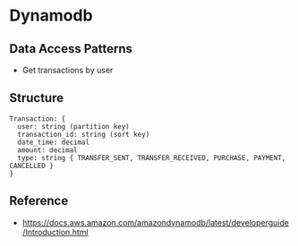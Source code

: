 # Dynamodb

## Data Access Patterns
- Get transactions by user 

## Structure
```
Transaction: {
  user: string (partition key)
  transaction_id: string (sort key)
  date_time: decimal
  amount: decimal
  type: string { TRANSFER_SENT, TRANSFER_RECEIVED, PURCHASE, PAYMENT, CANCELLED }
}
```

## Reference
- https://docs.aws.amazon.com/amazondynamodb/latest/developerguide/Introduction.html